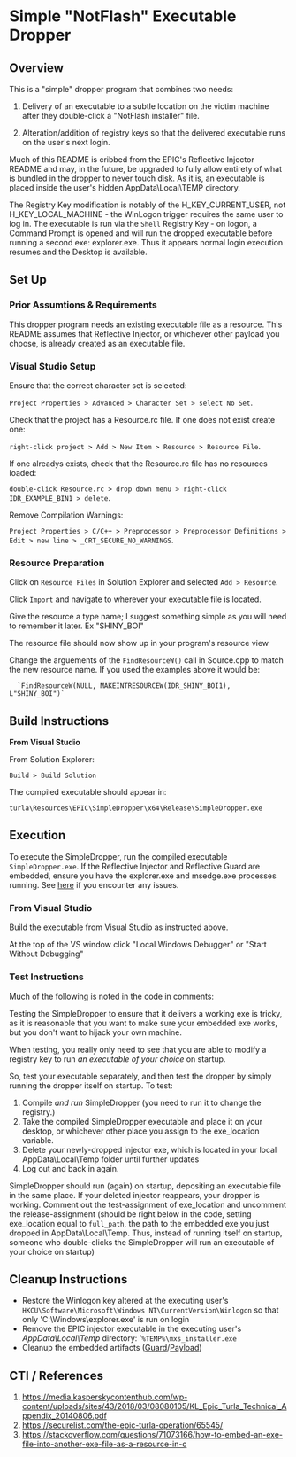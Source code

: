 # Simple "NotFlash" Executable Dropper

## Overview

This is a "simple" dropper program that combines two needs:

1. Delivery of an executable to a subtle location on the victim machine after they double-click a "NotFlash installer" file.

2. Alteration/addition of registry keys so that the delivered executable runs on the user's next login.

Much of this README is cribbed from the EPIC's Reflective Injector README and may, in the future, be upgraded to fully allow entirety of what is bundled in the dropper to never touch disk. As it is, an executable is placed inside the user's hidden AppData\Local\TEMP directory.

The Registry Key modification is notably of the H_KEY_CURRENT_USER, not H_KEY_LOCAL_MACHINE - the WinLogon trigger requires the same user to log in. The executable is run via the `Shell` Registry Key - on logon, a Command Prompt is opened and will run the dropped executable before running a second exe: explorer.exe. Thus it appears normal login execution resumes and the Desktop is available.

## Set Up

### Prior Assumtions & Requirements

This dropper program needs an existing executable file as a resource. This README assumes that Reflective Injector, or whichever other payload you choose, is already created as an executable file.

### Visual Studio Setup
Ensure that the correct character set is selected: 

`Project Properties > Advanced > Character Set > select No Set`.

Check that the project has a Resource.rc file. If one does not exist create one: 

`right-click project > Add > New Item > Resource > Resource File`.

If one alreadys exists, check that the Resource.rc file has no resources loaded: 

`double-click Resource.rc > drop down menu > right-click IDR_EXAMPLE_BIN1 > delete`.

Remove Compilation Warnings: 

`Project Properties > C/C++ > Preprocessor > Preprocessor Definitions > Edit > new line > _CRT_SECURE_NO_WARNINGS`.

### Resource Preparation

Click on `Resource Files` in Solution Explorer and selected `Add > Resource`.

Click `Import` and navigate to wherever your executable file is located.

Give the resource a type name; I suggest something simple as you will need to remember it later. Ex "SHINY_BOI"

The resource file should now show up in your program's resource view

Change the arguements of the `FindResourceW()` call in Source.cpp to match the new resource name. If you used the examples above it would be:

      `FindResourceW(NULL, MAKEINTRESOURCEW(IDR_SHINY_BOI1), L"SHINY_BOI")`

## Build Instructions

**From Visual Studio**

From Solution Explorer:

`Build > Build Solution`

The compiled executable should appear in:

`turla\Resources\EPIC\SimpleDropper\x64\Release\SimpleDropper.exe`

## Execution
To execute the SimpleDropper, run the compiled executable `SimpleDropper.exe`. If the Reflective Injector and Reflective Guard are embedded, ensure you have the explorer.exe and msedge.exe processes running. See [here](EPIC_#troubleshooting.) if you encounter any issues.

### From Visual Studio

Build the executable from Visual Studio as instructed above.

At the top of the VS window click "Local Windows Debugger" or "Start Without Debugging"

### Test Instructions 

Much of the following is noted in the code in comments:

Testing the SimpleDropper to ensure that it delivers a working exe is tricky, as it is reasonable that you want to make sure your embedded exe works, but you don't want to hijack your own machine.

When testing, you really only need to see that you are able to modify a registry key to run *an executable of your choice* on startup.

So, test your executable separately, and then test the dropper by simply running the dropper itself on startup. To test:

1. Compile *and run* SimpleDropper (you need to run it to change the registry.)
2. Take the compiled SimpleDropper executable and place it on your desktop, or whichever other place you assign to the exe_location variable.
3. Delete your newly-dropped injector exe, which is located in your local AppData\Local\Temp folder until further updates
4. Log out and back in again.

SimpleDropper should run (again) on startup, depositing an executable file in the same place. If your deleted injector reappears, your dropper is working. Comment out the test-assignment of exe_location and uncomment the release-assignment (should be right below in the code, setting exe_location equal to `full_path`, the path to the embedded exe you just dropped in AppData\Local\Temp. Thus, instead of running itself on startup, someone who double-clicks the SimpleDropper will run an executable of your choice on startup)

## Cleanup Instructions

* Restore the Winlogon key altered at the executing user's `HKCU\Software\Microsoft\Windows NT\CurrentVersion\Winlogon` so that only 'C:\Windows\explorer.exe' is run on login
* Remove the EPIC injector executable in the executing user's *AppData\Local\Temp* directory: '`%TEMP%\mxs_installer.exe`
* Cleanup the embedded artifacts ([Guard](reflective-guard#cleanup-instructions.)/[Payload](payload#cleanup-instructions.))

## CTI / References

1. https://media.kasperskycontenthub.com/wp-content/uploads/sites/43/2018/03/08080105/KL_Epic_Turla_Technical_Appendix_20140806.pdf
2. https://securelist.com/the-epic-turla-operation/65545/
3. https://stackoverflow.com/questions/71073166/how-to-embed-an-exe-file-into-another-exe-file-as-a-resource-in-c
